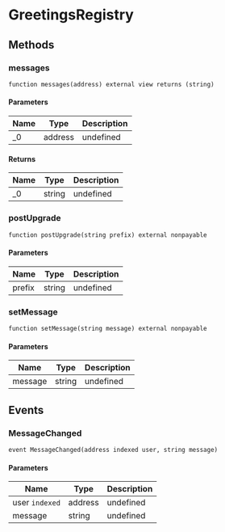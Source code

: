 # GreetingsRegistry









## Methods

### messages

```solidity
function messages(address) external view returns (string)
```





#### Parameters

| Name | Type | Description |
|---|---|---|
| _0 | address | undefined |

#### Returns

| Name | Type | Description |
|---|---|---|
| _0 | string | undefined |

### postUpgrade

```solidity
function postUpgrade(string prefix) external nonpayable
```





#### Parameters

| Name | Type | Description |
|---|---|---|
| prefix | string | undefined |

### setMessage

```solidity
function setMessage(string message) external nonpayable
```





#### Parameters

| Name | Type | Description |
|---|---|---|
| message | string | undefined |



## Events

### MessageChanged

```solidity
event MessageChanged(address indexed user, string message)
```





#### Parameters

| Name | Type | Description |
|---|---|---|
| user `indexed` | address | undefined |
| message  | string | undefined |



